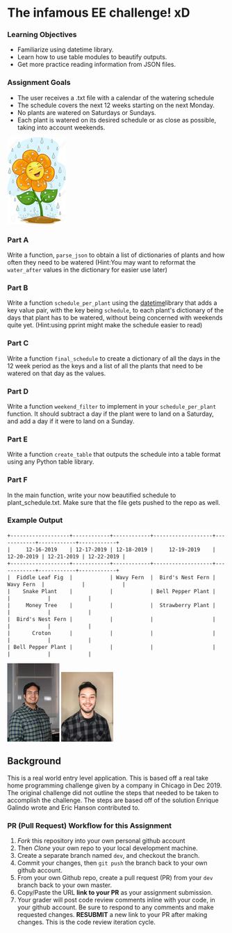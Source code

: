 # The infamous EE challenge! xD

### Learning Objectives
- Familiarize using datetime library.
- Learn how to use table modules to beautify outputs.
- Get more practice reading information from JSON files.

### Assignment Goals
- The user receives a .txt file with a calendar of the watering
schedule
- The schedule covers the next 12 weeks starting on the next Monday.
- No plants are watered on Saturdays or Sundays.
- Each plant is watered on its desired schedule or as close as possible, taking into account weekends.

![LOGO](images/happy_flower.jpeg)

### Part A
Write a function, `parse_json` to obtain a list of dictionaries of plants and 
how often they need to be watered (Hint:You may want to reformat the `water_after` values in the dictionary for easier use later)

### Part B
Write a function `schedule_per_plant` using the [datetime](https://docs.python.org/3/library/datetime.html)library that adds a key value pair, with the key being `schedule`, to each plant's dictionary of the days that plant has to be watered, without being concerned with weekends quite yet. (Hint:using pprint might make the schedule easier to read)

### Part C
Write a function `final_schedule` to create a dictionary of all
the days in the 12 week period as the keys and a list of all the
plants that need to be watered on that day as the values.

### Part D
Write a function `weekend_filter` to implement in your
`schedule_per_plant` function. It should subtract a day if the
plant were to land on a Saturday, and add a day if it were to land
on a Sunday.

### Part E
Write a function `create_table` that outputs the schedule into a
table format using any Python table library.

### Part F
In the main function, write your now beautified schedule to plant_schedule.txt. Make sure that the file gets pushed to the repo as well.

### Example Output
```
+-------------------+------------+------------+-------------------+------------+------------+------------+
|     12-16-2019    | 12-17-2019 | 12-18-2019 |     12-19-2019    | 12-20-2019 | 12-21-2019 | 12-22-2019 |
+-------------------+------------+------------+-------------------+------------+------------+------------+
|  Fiddle Leaf Fig  |            | Wavy Fern  |  Bird's Nest Fern | Wavy Fern  |            |            |
|    Snake Plant    |            |            | Bell Pepper Plant |            |            |            |
|     Money Tree    |            |            |  Strawberry Plant |            |            |            |
|  Bird's Nest Fern |            |            |                   |            |            |            |
|       Croton      |            |            |                   |            |            |            |
| Bell Pepper Plant |            |            |                   |            |            |            |
```

![LOGO](images/eg_headshot.jpeg) ![LOGO](images/eh_headshot.jpeg)

## Background
This is a real world entry level application. This is based off a
real take home programming challenge given by a company in
Chicago in Dec 2019. The original challenge did not outline the
steps that needed to be taken to accomplish the challenge. The
steps are based off of the solution Enrique Galindo wrote and Eric
Hanson contributed to. 

### PR (Pull Request) Workflow for this Assignment
1. *Fork* this repository into your own personal github account
2. Then *Clone* your own repo to your local development machine.
3. Create a separate branch named `dev`, and checkout the branch.
4. Commit your changes, then `git push` the branch back to your own github account.
5. From your own Github repo, create a pull request (PR) from your `dev` branch back to your own master.
6. Copy/Paste the URL **link to your PR** as your assignment submission.
7. Your grader will post code review comments inline with your code, in your github account. Be sure to respond to any comments and make requested changes. **RESUBMIT** a new link to your PR after making changes.  This is the code review iteration cycle.

